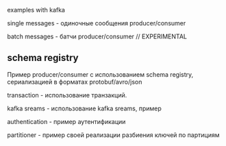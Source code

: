 examples with kafka

single messages - одиночные сообщения producer/consumer

batch messages - батчи producer/consumer // EXPERIMENTAL

## schema registry
Пример producer/consumer с использованием schema registry, сериализацией в форматах protobuf/avro/json

transaction - использование транзакций.

kafka sreams - использование kafka sreams, пример

authentication - пример аутентификации

partitioner - пример своей реализации разбиения ключей по партициям